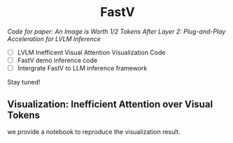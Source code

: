 <h1 align="center">FastV</h1>
<p align="center">

*Code for paper: An Image is Worth 1/2 Tokens After Layer 2: Plug-and-Play Acceleration for LVLM Inference*

- [ ] LVLM Inefficent Visual Attention Visualization Code
- [ ] FastV demo inference code
- [ ] Intergrate FastV to LLM inference framework

Stay tuned!

## Visualization: Inefficient Attention over Visual Tokens 

we provide a notebook to reproduce the visualization result.
